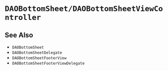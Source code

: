 # ``DAOBottomSheet/DAOBottomSheetViewController``

## See Also

- ``DAOBottomSheet``
- ``DAOBottomSheetDelegate``
- ``DAOBottomSheetFooterView``
- ``DAOBottomSheetFooterViewDelegate``
